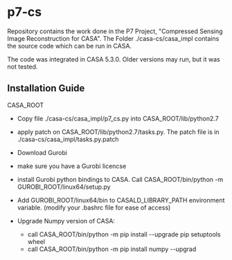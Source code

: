 # p7-cs
Repository contains the work done in the P7 Project, "Compressed Sensing Image Reconstruction for CASA". The Folder ./casa-cs/casa_impl  contains the source code which can be run in CASA.

The code was integrated in CASA 5.3.0. Older versions may run, but it was not tested.

## Installation Guide
CASA_ROOT 
* Copy file ./casa-cs/casa_impl/p7_cs.py into  CASA_ROOT/lib/python2.7
* apply patch on CASA_ROOT/lib/python2.7/tasks.py. The patch file is in ./casa-cs/casa_impl/tasks.py.patch
* Download Gurobi
* make sure you have a Gurobi licencse
* install Gurobi python bindings to CASA. Call CASA_ROOT/bin/python -m GUROBI_ROOT/linux64/setup.py
* Add GUROBI_ROOT/linux64/bin to CASALD_LIBRARY_PATH environment variable. (modify your .bashrc file for ease of access)

* Upgrade Numpy version of CASA:
  - call CASA_ROOT/bin/python -m pip install --upgrade pip setuptools wheel
  - call CASA_ROOT/bin/python -m pip install numpy --upgrad










